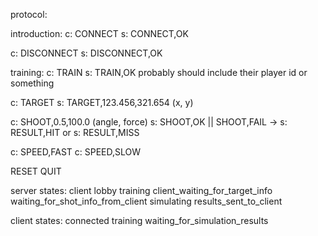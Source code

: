 protocol:

introduction:
c: CONNECT
s: CONNECT,OK

c: DISCONNECT
s: DISCONNECT,OK


training:
c: TRAIN
s: TRAIN,OK
  probably should include their player id or something

c: TARGET
s: TARGET,123.456,321.654
  (x, y)

c: SHOOT,0.5,100.0
  (angle, force)
s: SHOOT,OK || SHOOT,FAIL
-> s: RESULT,HIT or s: RESULT,MISS

c: SPEED,FAST
c: SPEED,SLOW

RESET
QUIT

server states:
  client
    lobby
    training
      client_waiting_for_target_info
      waiting_for_shot_info_from_client
      simulating
      results_sent_to_client


client states:
  connected
  training
    waiting_for_simulation_results
